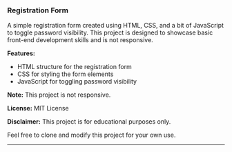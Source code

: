 ### Registration Form

A simple registration form created using HTML, CSS, and a bit of JavaScript to toggle password visibility. This project is designed to showcase basic front-end development skills and is not responsive.

**Features:**
- HTML structure for the registration form
- CSS for styling the form elements
- JavaScript for toggling password visibility

**Note:** This project is not responsive.

**License:** MIT License

**Disclaimer:** This project is for educational purposes only.

Feel free to clone and modify this project for your own use.

---
